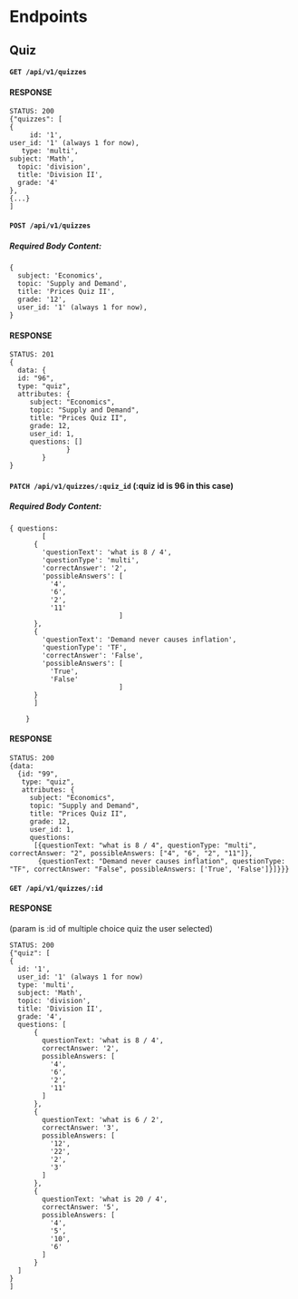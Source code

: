 # Endpoints

## Quiz

#### `GET /api/v1/quizzes`
#### RESPONSE

```
STATUS: 200
{"quizzes": [
{
     id: '1',
user_id: '1' (always 1 for now),
   type: 'multi',
subject: 'Math',
  topic: 'division',
  title: 'Division II',
  grade: '4'
}, 
{...}
]
```

#### `POST /api/v1/quizzes`
##### Required Body Content:

```
{
  subject: 'Economics',
  topic: 'Supply and Demand',
  title: 'Prices Quiz II',
  grade: '12',
  user_id: '1' (always 1 for now),
}
```

#### RESPONSE

```
STATUS: 201
{
  data: {
  id: "96",
  type: "quiz",
  attributes: {
     subject: "Economics",
     topic: "Supply and Demand",
     title: "Prices Quiz II",
     grade: 12,
     user_id: 1,
     questions: []
              }
        }
}
```

#### `PATCH /api/v1/quizzes/:quiz_id` (:quiz id is 96 in this case)
##### Required Body Content:

```
{ questions: 
        [
      {
        'questionText': 'what is 8 / 4',
        'questionType': 'multi',
        'correctAnswer': '2',
        'possibleAnswers': [
          '4',
          '6',
          '2',
          '11'
                           ]
      },
      {
        'questionText': 'Demand never causes inflation',
        'questionType': 'TF',
        'correctAnswer': 'False',
        'possibleAnswers': [
          'True',
          'False'
                           ]
      }
      ]
     
    }
```

#### RESPONSE

```
STATUS: 200
{data: 
  {id: "99",
   type: "quiz",
   attributes: {
     subject: "Economics",
     topic: "Supply and Demand",
     title: "Prices Quiz II",
     grade: 12,
     user_id: 1,
     questions: 
      [{questionText: "what is 8 / 4", questionType: "multi", correctAnswer: "2", possibleAnswers: ["4", "6", "2", "11"]},
       {questionText: "Demand never causes inflation", questionType: "TF", correctAnswer: "False", possibleAnswers: ['True', 'False']}]}}}
```

#### `GET /api/v1/quizzes/:id`
#### RESPONSE
(param is :id of multiple choice quiz the user selected)
```
STATUS: 200
{"quiz": [
{
  id: '1',
  user_id: '1' (always 1 for now)
  type: 'multi',
  subject: 'Math',
  topic: 'division',
  title: 'Division II',
  grade: '4',
  questions: [
      {
        questionText: 'what is 8 / 4',
        correctAnswer: '2',
        possibleAnswers: [
          '4',
          '6',
          '2',
          '11'
        ]
      },
      {
        questionText: 'what is 6 / 2',
        correctAnswer: '3',
        possibleAnswers: [
          '12',
          '22',
          '2',
          '3'
        ]
      },
      {
        questionText: 'what is 20 / 4',
        correctAnswer: '5',
        possibleAnswers: [
          '4',
          '5',
          '10',
          '6'
        ]
      }
  ]
}
]
```
